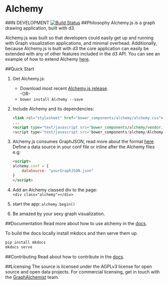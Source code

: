 Alchemy
=======
##IN DEVELOPMENT 
[![Build Status](https://travis-ci.org/GraphAlchemist/Alchemy.svg?branch=master)](https://travis-ci.org/GraphAlchemist/Alchemy)
##Philosophy 
Alchemy.js is a graph drawing application, built with d3.

Alchemy.js was built so that developers could easily get up and running with Graph visualization applications, and minimal overhead. Additionally, because Alchemy.js is built with d3 the core application can easily be extended with any of other features included in the d3 API. You can see an example of how to extend Alchemy [here](#).


##Quick Start
1. Get Alchemy.js:    
    * Download most recent [Alchemy.js release](#).    
    -OR-
    * `bower install Alchemy --save`    
2. Include Alchemy and its dependencies:
    ```html
    <link rel="stylesheet" href="bower_components/alchemy/alchemy.css">
    ...
    <script type="text/javascript src="bower_components/alchemy/vendor.js">
    <script type="text/javascript src="bower_components/alchemy/Alchemy.js">
    ```

2. Alchemy.js consumes GraphJSON, read more about the format [here](#).  Define a data source in your conf file or inline after the Alchemy files e.g:    
    ```html
    <script>
    alchemy.conf = {
        dataSource: "yourGraphJSON.json"
    }
    </script>
    ```
    
3. Add an Alchemy classed div to the page:    
    `<div class="alchemy"></div>`

4. start the app:
    `alchemy.begin()`

4. Be amazed by your sexy graph visualization.

##Documentation
Read more about how to use alchemy in the [docs](#).

To build the docs locally install mkdocs and then serve them up.
```python
pip install mkdocs
mkdocs serve
```

##Contributing 
Read about how to contribute in the [docs](#).

##Licensing
The source is licensed under the AGPLv3 license for open source and open data projects.  For commercial licensing, get in touch with the [GraphAlchemist](#) team. 

    
